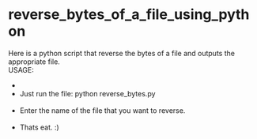 # reverse_bytes_of_a_file_using_python
Here is a python script that reverse the bytes of a file and outputs the appropriate file.
<br />USAGE:<br />
  <ul>
  <li>
  <li>Just run the file: python reverse_bytes.py </li><br />
  <li>Enter the name of the file that you want to reverse.</li><br />
  <li>Thats eat. :)</li><br />
